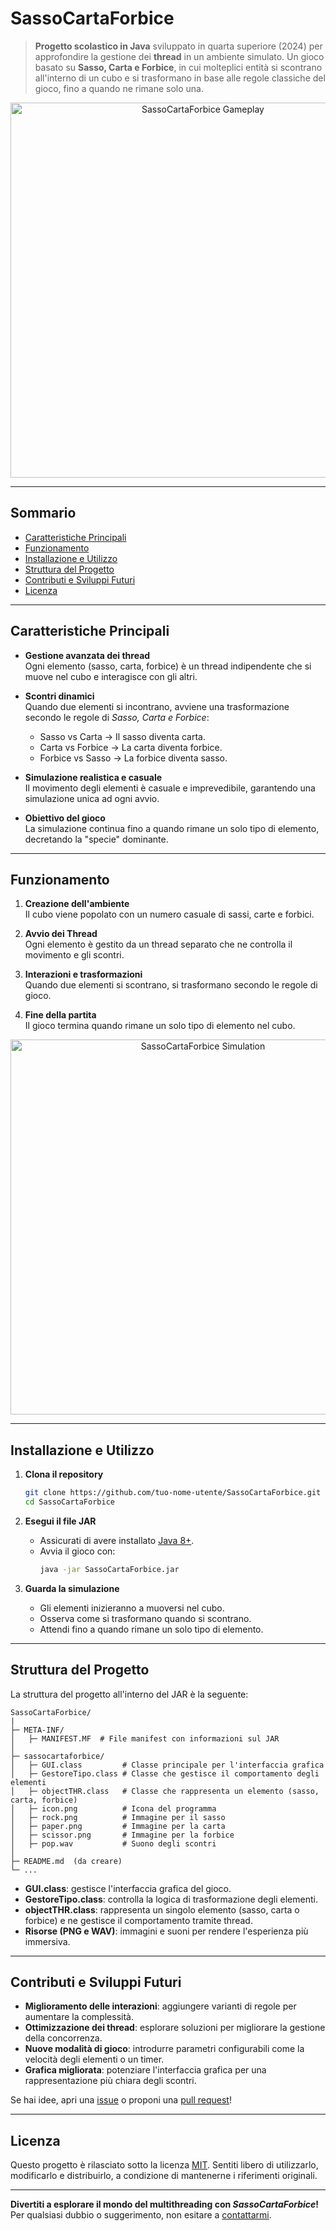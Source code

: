 # SassoCartaForbice

> **Progetto scolastico in Java** sviluppato in quarta superiore (2024) per approfondire la gestione dei **thread** in un ambiente simulato.
> Un gioco basato su **Sasso, Carta e Forbice**, in cui molteplici entità si scontrano all'interno di un cubo e si trasformano in base alle regole classiche del gioco, fino a quando ne rimane solo una.

<p align="center">
  <img src="gameplay.gif" alt="SassoCartaForbice Gameplay" width="600"/>
</p>

---

## Sommario
- [Caratteristiche Principali](#caratteristiche-principali)
- [Funzionamento](#funzionamento)
- [Installazione e Utilizzo](#installazione-e-utilizzo)
- [Struttura del Progetto](#struttura-del-progetto)
- [Contributi e Sviluppi Futuri](#contributi-e-sviluppi-futuri)
- [Licenza](#licenza)

---

## Caratteristiche Principali

- **Gestione avanzata dei thread**  
  Ogni elemento (sasso, carta, forbice) è un thread indipendente che si muove nel cubo e interagisce con gli altri.

- **Scontri dinamici**  
  Quando due elementi si incontrano, avviene una trasformazione secondo le regole di *Sasso, Carta e Forbice*:
  - Sasso vs Carta → Il sasso diventa carta.
  - Carta vs Forbice → La carta diventa forbice.
  - Forbice vs Sasso → La forbice diventa sasso.

- **Simulazione realistica e casuale**  
  Il movimento degli elementi è casuale e imprevedibile, garantendo una simulazione unica ad ogni avvio.

- **Obiettivo del gioco**  
  La simulazione continua fino a quando rimane un solo tipo di elemento, decretando la "specie" dominante.

---

## Funzionamento

1. **Creazione dell'ambiente**  
   Il cubo viene popolato con un numero casuale di sassi, carte e forbici.

2. **Avvio dei Thread**  
   Ogni elemento è gestito da un thread separato che ne controlla il movimento e gli scontri.

3. **Interazioni e trasformazioni**  
   Quando due elementi si scontrano, si trasformano secondo le regole di gioco.

4. **Fine della partita**  
   Il gioco termina quando rimane un solo tipo di elemento nel cubo.

<p align="center">
  <img src="gameplay.gif" alt="SassoCartaForbice Simulation" width="600"/>
</p>

---

## Installazione e Utilizzo

1. **Clona il repository**  
   ```bash
   git clone https://github.com/tuo-nome-utente/SassoCartaForbice.git
   cd SassoCartaForbice
   ```

2. **Esegui il file JAR**  
   - Assicurati di avere installato [Java 8+](https://www.oracle.com/java/technologies/javase-downloads.html).
   - Avvia il gioco con:
     ```bash
     java -jar SassoCartaForbice.jar
     ```

3. **Guarda la simulazione**  
   - Gli elementi inizieranno a muoversi nel cubo.
   - Osserva come si trasformano quando si scontrano.
   - Attendi fino a quando rimane un solo tipo di elemento.

---

## Struttura del Progetto

La struttura del progetto all'interno del JAR è la seguente:

```
SassoCartaForbice/
|
├─ META-INF/
│   ├─ MANIFEST.MF  # File manifest con informazioni sul JAR
│
├─ sassocartaforbice/
│   ├─ GUI.class         # Classe principale per l'interfaccia grafica
│   ├─ GestoreTipo.class # Classe che gestisce il comportamento degli elementi
│   ├─ objectTHR.class   # Classe che rappresenta un elemento (sasso, carta, forbice)
│   ├─ icon.png          # Icona del programma
│   ├─ rock.png          # Immagine per il sasso
│   ├─ paper.png         # Immagine per la carta
│   ├─ scissor.png       # Immagine per la forbice
│   ├─ pop.wav           # Suono degli scontri
│
├─ README.md  (da creare)
└─ ...
```

- **GUI.class**: gestisce l'interfaccia grafica del gioco.
- **GestoreTipo.class**: controlla la logica di trasformazione degli elementi.
- **objectTHR.class**: rappresenta un singolo elemento (sasso, carta o forbice) e ne gestisce il comportamento tramite thread.
- **Risorse (PNG e WAV)**: immagini e suoni per rendere l'esperienza più immersiva.

---

## Contributi e Sviluppi Futuri

- **Miglioramento delle interazioni**: aggiungere varianti di regole per aumentare la complessità.
- **Ottimizzazione dei thread**: esplorare soluzioni per migliorare la gestione della concorrenza.
- **Nuove modalità di gioco**: introdurre parametri configurabili come la velocità degli elementi o un timer.
- **Grafica migliorata**: potenziare l'interfaccia grafica per una rappresentazione più chiara degli scontri.

Se hai idee, apri una [issue](https://github.com/tuo-nome-utente/SassoCartaForbice/issues) o proponi una [pull request](https://github.com/tuo-nome-utente/SassoCartaForbice/pulls)!

---

## Licenza

Questo progetto è rilasciato sotto la licenza [MIT](LICENSE). Sentiti libero di utilizzarlo, modificarlo e distribuirlo, a condizione di mantenerne i riferimenti originali.

---

**Divertiti a esplorare il mondo del multithreading con *SassoCartaForbice*!**
Per qualsiasi dubbio o suggerimento, non esitare a [contattarmi](https://github.com/tuo-nome-utente).


